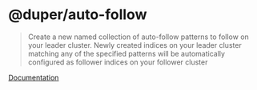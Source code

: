 # @duper/auto-follow

> Create a new named collection of auto-follow patterns to follow on your leader cluster. Newly created indices on your leader cluster matching any of the specified patterns will be automatically configured as follower indices on your follower cluster

[Documentation](https://duper.github.io/commands/config-add-cluster/)
